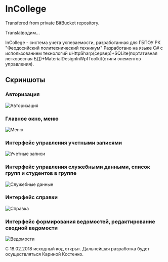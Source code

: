 # InCollege
Transfered from private BitBucket repository.

Translatводим...

InCollege - система учета успеваемости, разработанная для ГБПОУ РК "Феодосийский политехнический техникум"
Разработано на языке C# с использованием технологий uHttpSharp(сервер)+SQLite(портативная легковесная БД)+MaterialDesignInWpfToolkit(стили элементов управления).

## Скриншоты
### Авторизация
![Авторизация](https://github.com/muhametshin1997/InCollege/blob/master/Screens/1.png)
### Главное окно, меню
![Меню](https://github.com/muhametshin1997/InCollege/blob/master/Screens/2.png)
### Интерфейс управления учетными записями
![Учетные записи](https://github.com/muhametshin1997/InCollege/blob/master/Screens/3.png)
### Интерфейс управления служебными данными, список групп и студентов в группе
![Служебные данные](https://github.com/muhametshin1997/InCollege/blob/master/Screens/4.png)
### Интерфейс справки
![Справка](https://github.com/muhametshin1997/InCollege/blob/master/Screens/5.png)
### Интерфейс формирования ведомостей, редактирование сводной ведомости
![Ведомости](https://github.com/muhametshin1997/InCollege/blob/master/Screens/6.png)

С 18.02.2018 исходный код открыт. Дальнейшая разработка будет осуществляться Кариной Костенко.
